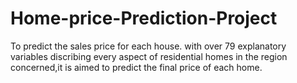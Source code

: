 # Home-price-Prediction-Project
To predict the sales price for each house. with over 79 explanatory variables discribing every aspect of residential homes in the region concerned,it is aimed to predict the final price of each home.
